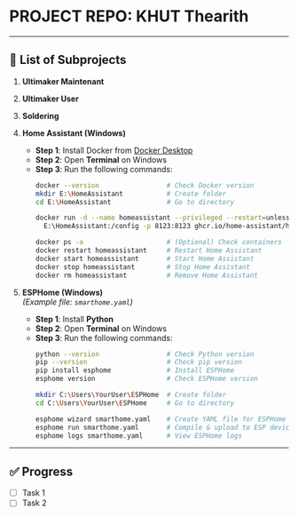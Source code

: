 # PROJECT REPO: KHUT Thearith

---

## 📂 List of Subprojects

1. **Ultimaker Maintenant**

2. **Ultimaker User**

3. **Soldering**

4. **Home Assistant (Windows)**
   - **Step 1**: Install Docker from [Docker Desktop](https://www.docker.com/products/docker-desktop)  
   - **Step 2**: Open **Terminal** on Windows  
   - **Step 3**: Run the following commands:
     ```bash
     docker --version                 # Check Docker version
     mkdir E:\HomeAssistant           # Create folder
     cd E:\HomeAssistant              # Go to directory
     
     docker run -d --name homeassistant --privileged --restart=unless-stopped -e TZ=Asia/Phnom_Penh -v \
       E:\HomeAssistant:/config -p 8123:8123 ghcr.io/home-assistant/home-assistant:stable

     docker ps -a                     # (Optional) Check containers
     docker restart homeassistant     # Restart Home Assistant
     docker start homeassistant       # Start Home Assistant
     docker stop homeassistant        # Stop Home Assistant
     docker rm homeassistant          # Remove Home Assistant
     ```

6. **ESPHome (Windows)**  
   *(Example file: `smarthome.yaml`)*  
   - **Step 1**: Install **Python**  
   - **Step 2**: Open **Terminal** on Windows  
   - **Step 3**: Run the following commands:
     ```bash
     python --version                 # Check Python version
     pip --version                    # Check pip version
     pip install esphome              # Install ESPHome
     esphome version                  # Check ESPHome version
     
     mkdir C:\Users\YourUser\ESPHome  # Create folder
     cd C:\Users\YourUser\ESPHome     # Go to directory

     esphome wizard smarthome.yaml    # Create YAML file for ESPHome
     esphome run smarthome.yaml       # Compile & upload to ESP device
     esphome logs smarthome.yaml      # View ESPHome logs
     ```

---

## ✅ Progress

- [ ] Task 1  
- [ ] Task 2  
